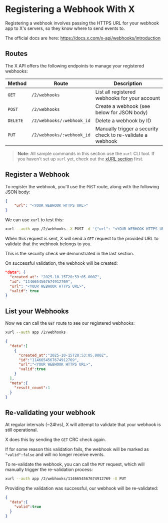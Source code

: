 # Registering a Webhook With X

Registering a webhook involves passing the HTTPS URL for your webhook app to X's servers, so they know where to send events to.

The official docs are here: https://docs.x.com/x-api/webhooks/introduction

## Routes

The X API offers the following endpoints to manage your registered webhooks:

| Method | Route | Description |
| --- | --- | --- |
| `GET` | `/2/webhooks`| List all registered webhooks for your account |
| `POST` | `/2/webhooks` | Create a webhook (see below for JSON body) |
| `DELETE` | `/2/webhooks/:webhook_id` | Delete a webhook by ID |
| `PUT` | `/2/webhooks/:webhook_id` | Manually trigger a security check to re-validate a webhook |

> **Note**: All sample commands in this section use the `xurl` CLI tool. If you haven't set up `xurl` yet, check out the [xURL section](../1_tools/1_xurl/xurl.md) first.

## Register a Webhook

To register the webhook, you'll use the `POST` route, along with the following JSON body:

```json
{
    "url": "<YOUR WEBHOOK HTTPS URL>"
}
```

We can use `xurl` to test this:

```bash
xurl --auth app /2/webhooks -X POST -d '{"url": "<YOUR WEBHOOK HTTPS URL>"}'
```

When this request is sent, X will send a `GET` request to the provided URL to validate that the webhook belongs to you.

This is the security check we demonstrated in the last section.

On successful validation, the webhook will be created:

```json
"data": {
  "created_at": "2025-10-15T20:53:05.000Z",
  "id": "1146654567674912769",
  "url": "<YOUR WEBHOOK HTTPS URL>",
  "valid": true
}
```

## List your Webhooks

Now we can call the `GET` route to see our registered webhooks:

```bash
xurl --auth app /2/webhooks
```

```json
{
  "data":[
    {
      "created_at":"2025-10-15T20:53:05.000Z",
      "id":"1146654567674912769",
      "url":"<YOUR WEBHOOK HTTPS URL>",
      "valid":true
    }
  ],
  "meta":{
    "result_count":1
  }
}
```

## Re-validating your webhook

At regular intervals (~24hrs), X will attempt to validate that your webhook is still operational.

X does this by sending the `GET` CRC check again.

If for some reason this validation fails, the webhook will be marked as `"valid":false` and will no longer receive events.

To re-validate the webhook, you can call the `PUT` request, which will manually trigger the re-validation process:

```bash
xurl --auth app /2/webhooks/1146654567674912769 -X PUT 
```

Providing the validation was successful, our webhook will be re-validated:

```json
{
  "data":{
    "valid":true
  }
}
```
